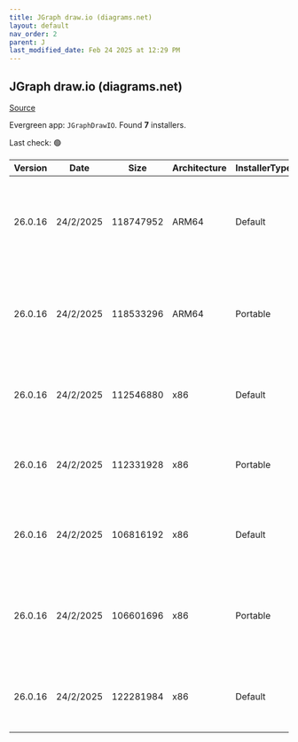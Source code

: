 ```yaml
---
title: JGraph draw.io (diagrams.net)
layout: default
nav_order: 2
parent: J
last_modified_date: Feb 24 2025 at 12:29 PM
---
```


## JGraph draw.io (diagrams.net)

[Source](https://www.drawio.com)

Evergreen app: `JGraphDrawIO`. Found **7** installers.

Last check: 🟢

| Version | Date      | Size      | Architecture | InstallerType | Type | URI                                                                                                                                                                                                                                                  |
| ------- | --------- | --------- | ------------ | ------------- | ---- | ---------------------------------------------------------------------------------------------------------------------------------------------------------------------------------------------------------------------------------------------------- |
| 26.0.16 | 24/2/2025 | 118747952 | ARM64        | Default       | exe  | [https://github.com/jgraph/drawio-desktop/releases/download/v26.0.16/draw.io-arm64-26.0.16-windows-arm64-installer.exe](https://github.com/jgraph/drawio-desktop/releases/download/v26.0.16/draw.io-arm64-26.0.16-windows-arm64-installer.exe)       |
| 26.0.16 | 24/2/2025 | 118533296 | ARM64        | Portable      | exe  | [https://github.com/jgraph/drawio-desktop/releases/download/v26.0.16/draw.io-arm64-26.0.16-windows-arm64-no-installer.exe](https://github.com/jgraph/drawio-desktop/releases/download/v26.0.16/draw.io-arm64-26.0.16-windows-arm64-no-installer.exe) |
| 26.0.16 | 24/2/2025 | 112546880 | x86          | Default       | exe  | [https://github.com/jgraph/drawio-desktop/releases/download/v26.0.16/draw.io-26.0.16-windows-installer.exe](https://github.com/jgraph/drawio-desktop/releases/download/v26.0.16/draw.io-26.0.16-windows-installer.exe)                               |
| 26.0.16 | 24/2/2025 | 112331928 | x86          | Portable      | exe  | [https://github.com/jgraph/drawio-desktop/releases/download/v26.0.16/draw.io-26.0.16-windows-no-installer.exe](https://github.com/jgraph/drawio-desktop/releases/download/v26.0.16/draw.io-26.0.16-windows-no-installer.exe)                         |
| 26.0.16 | 24/2/2025 | 106816192 | x86          | Default       | exe  | [https://github.com/jgraph/drawio-desktop/releases/download/v26.0.16/draw.io-ia32-26.0.16-windows-32bit-installer.exe](https://github.com/jgraph/drawio-desktop/releases/download/v26.0.16/draw.io-ia32-26.0.16-windows-32bit-installer.exe)         |
| 26.0.16 | 24/2/2025 | 106601696 | x86          | Portable      | exe  | [https://github.com/jgraph/drawio-desktop/releases/download/v26.0.16/draw.io-ia32-26.0.16-windows-32bit-no-installer.exe](https://github.com/jgraph/drawio-desktop/releases/download/v26.0.16/draw.io-ia32-26.0.16-windows-32bit-no-installer.exe)   |
| 26.0.16 | 24/2/2025 | 122281984 | x86          | Default       | msi  | [https://github.com/jgraph/drawio-desktop/releases/download/v26.0.16/draw.io-26.0.16.msi](https://github.com/jgraph/drawio-desktop/releases/download/v26.0.16/draw.io-26.0.16.msi)                                                                   |
